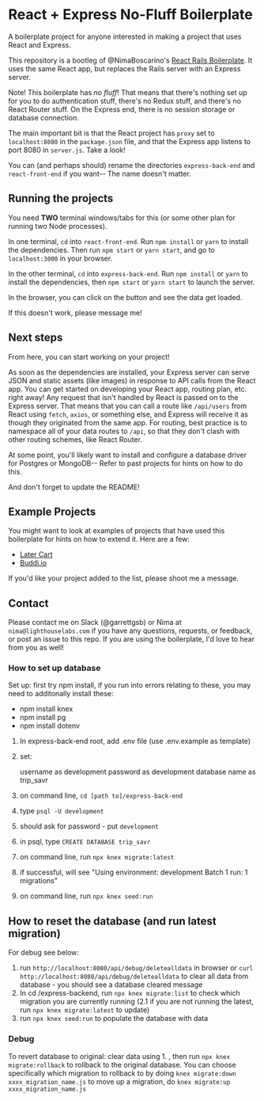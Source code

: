 # React + Express No-Fluff Boilerplate

A boilerplate project for anyone interested in making a project that uses React and Express.

This repository is a bootleg of @NimaBoscarino's [React Rails Boilerplate](https://github.com/NimaBoscarino/react-rails-boilerplate). It uses the same React app, but replaces the Rails server with an Express server.

Note! This boilerplate has _no fluff_! That means that there's nothing set up for you to do authentication stuff, there's no Redux stuff, and there's no React Router stuff. On the Express end, there is no session storage or database connection.

The main important bit is that the React project has `proxy` set to `localhost:8080` in the `package.json` file, and that the Express app listens to port 8080 in `server.js`. Take a look!

You can (and perhaps should) rename the directories `express-back-end` and `react-front-end` if you want-- The name doesn't matter.

## Running the projects

You need **TWO** terminal windows/tabs for this (or some other plan for running two Node processes).

In one terminal, `cd` into `react-front-end`. Run `npm install` or `yarn` to install the dependencies. Then run `npm start` or `yarn start`, and go to `localhost:3000` in your browser.

In the other terminal, `cd` into `express-back-end`. Run `npm install` or `yarn` to install the dependencies, then `npm start` or `yarn start` to launch the server.

In the browser, you can click on the button and see the data get loaded.

If this doesn't work, please message me!

## Next steps

From here, you can start working on your project!

As soon as the dependencies are installed, your Express server can serve JSON and static assets (like images) in response to API calls from the React app. You can get started on developing your React app, routing plan, etc. right away! Any request that isn't handled by React is passed on to the Express server. That means that you can call a route like `/api/users` from React using `fetch`, `axios`, or something else, and Express will receive it as though they originated from the same app. For routing, best practice is to namespace all of your data routes to `/api`, so that they don't clash with other routing schemes, like React Router.

At some point, you'll likely want to install and configure a database driver for Postgres or MongoDB-- Refer to past projects for hints on how to do this.

And don't forget to update the README!

## Example Projects

You might want to look at examples of projects that have used this boilerplate for hints on how to extend it. Here are a few:

- [Later Cart](https://github.com/bonitac/later-cart)
- [Buddi.io](https://github.com/Danny-Tran/buddi.io)

If you'd like your project added to the list, please shoot me a message.

## Contact

Please contact me on Slack (@garrettgsb) or Nima at `nima@lighthouselabs.com` if you have any questions, requests, or feedback, or post an issue to this repo. If you are using the boilerplate, I'd love to hear from you as well!

### How to set up database

Set up:
first try npm install, if you run into errors relating to these, you may need to additonally install these:

- npm install knex
- npm install pg
- npm install dotenv

1. In express-back-end root, add .env file (use .env.example as template)
2. set:

   username as development
   password as development
   database name as trip_savr

3. on command line, `cd [path to]/express-back-end`
4. type `psql -U development`
5. should ask for password - put `development`
6. in psql, type `CREATE DATABASE trip_savr`
7. on command line, run `npx knex migrate:latest`
8. if successful, will see
   "Using environment: development
   Batch 1 run: 1 migrations"
9. on command line, run `npx knex seed:run`

## How to reset the database (and run latest migration)

For debug see below:

1. run `http://localhost:8080/api/debug/deletealldata` in browser or `curl http://localhost:8080/api/debug/deletealldata` to clear all data from database - you should see a database cleared message
2. In cd /express-backend, run `npx knex migrate:list` to check which migration you are currently running
   (2.1 if you are not running the latest, run `npx knex migrate:latest` to update)
3. run `npx knex seed:run` to populate the database with data

### Debug

To revert database to original:
clear data using 1. , then run `npx knex migrate:rollback` to rollback to the original database. You can choose specifically which migration to rollback to by doing `knex migrate:down xxxx_migration_name.js` to move up a migration, do `knex migrate:up xxxx_migration_name.js`
